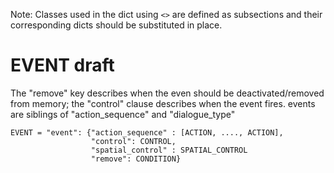 Note: Classes used in the dict using `<>` are defined as subsections and their corresponding dicts should be substituted in place.

# EVENT draft #
The "remove" key describes when the even should be deactivated/removed from memory; the "control" clause describes when the event fires.  events are siblings of "action_sequence" and "dialogue_type"
```
EVENT = "event": {"action_sequence" : [ACTION, ...., ACTION],
                  "control": CONTROL,
                  "spatial_control" : SPATIAL_CONTROL
                  "remove": CONDITION}
```
